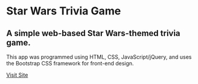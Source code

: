 # Star Wars Trivia Game
## A simple web-based Star Wars-themed trivia game.
This app was programmed using HTML, CSS, JavaScript/jQuery, and uses the Bootstrap CSS framework for front-end design.

[Visit Site](https://alankemsley-projectmanager.herokuapp.com)
